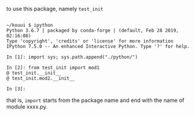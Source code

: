 to use this package, namely `test_init`

```

~/kouui $ ipython
Python 3.6.7 | packaged by conda-forge | (default, Feb 28 2019, 02:16:08)
Type 'copyright', 'credits' or 'license' for more information
IPython 7.5.0 -- An enhanced Interactive Python. Type '?' for help.

In [1]: import sys; sys.path.append("./python/")                                

In [2]: from test_init import mod1                                              
@ test_init.__init__
@ test_init.mod2.__init__

In [3]:
```

that is, `import` starts from the package name and end with the name of module xxxx.py.
